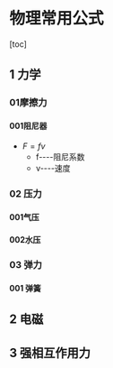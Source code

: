 # 物理常用公式

[toc]

## 1 力学

### 01摩擦力

#### 001阻尼器

- $F=fv$
  - f----阻尼系数
  - v----速度

### 02 压力

#### 001气压

#### 002水压

### 03 弹力

#### 001 弹簧



## 2 电磁

## 3 强相互作用力